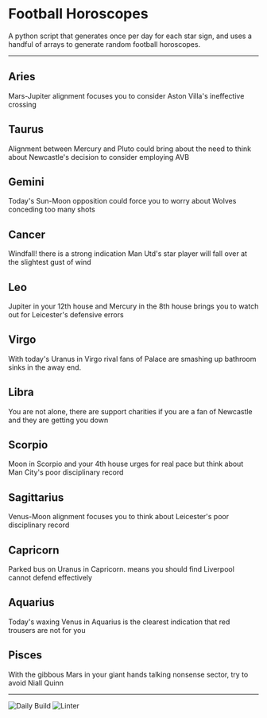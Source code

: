 # Football Horoscopes

A python script that generates once per day for each star sign, and uses a handful of arrays to generate random football horoscopes.

---

<!-- horoscopes_item starts -->
<h2>Aries</h2><p>Mars-Jupiter alignment focuses you to consider Aston Villa's ineffective crossing</p><h2>Taurus</h2><p>Alignment between Mercury and Pluto could bring about the need to think about Newcastle's decision to consider employing AVB</p><h2>Gemini</h2><p>Today's Sun-Moon opposition could force you to worry about Wolves conceding too many shots</p><h2>Cancer</h2><p>Windfall! there is a strong indication Man Utd's star player will fall over at the slightest gust of wind</p><h2>Leo</h2><p>Jupiter in your 12th house and Mercury in the 8th house brings you to watch out for Leicester's defensive errors</p><h2>Virgo</h2><p>With today's Uranus in Virgo rival fans of Palace are smashing up bathroom sinks in the away end.</p><h2>Libra</h2><p>You are not alone, there are support charities if you are a fan of Newcastle and they are getting you down</p><h2>Scorpio</h2><p>Moon in Scorpio and your 4th house urges for real pace but think about Man City's poor disciplinary record</p><h2>Sagittarius</h2><p>Venus-Moon alignment focuses you to think about Leicester's poor disciplinary record</p><h2>Capricorn</h2><p>Parked bus on Uranus in Capricorn. means you should find Liverpool cannot defend effectively</p><h2>Aquarius</h2><p>Today's waxing Venus in Aquarius is the clearest indication that red trousers are not for you</p><h2>Pisces</h2><p>With the gibbous Mars in your giant hands talking nonsense sector, try to avoid Niall Quinn</p>
<!-- horoscopes_item ends -->

---

![Daily Build](https://github.com/MatBenfield/horofootball.thechels.uk/workflows/Daily%20Build/badge.svg) ![Linter](https://github.com/MatBenfield/horofootball.thechels.uk/workflows/Linter/badge.svg)
